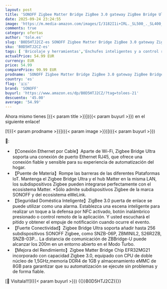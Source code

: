 ```yaml
---
layout: post
title: 'SONOFF Zigbee Matter Bridge ZigBee 3.0 gateway ZigBee Bridge Ultra  Admite 256 Subdispositivos ZigBee  Escenas Inteligentes  Control por Voz  Compatible con Alexa  Google Home y Apple Home.'
date: 2025-09-24 23:24:55
image: 'https://m.media-amazon.com/images/I/3182I1i+IRL._SL500_._SL400_.jpg'
comments: true
category: ofertas
author: 'tole.es'
slug: 'B0D5HTJ2CZ-es SONOFF Zigbee Matter Bridge ZigBee 3.0 gateway ZigBee...'
sku: 'B0D5HTJ2CZ-es'
tags: [ 'Bricolaje y herramientas','Enchufes inteligentes y a control remoto','Enchufes y accesorios','Instalación eléctrica','apple','sonoff','🇪🇸', ]
actualPrice: 54.99 EUR
currency: EUR
price: 54.99
comparePrice: 99.99 EUR
prodname: 'SONOFF Zigbee Matter Bridge ZigBee 3.0 gateway ZigBee Bridge Ultra  Admite 256 Subdispositivos ZigBee  Escenas Inteligentes  Control por Voz  Compatible con Alexa  Google Home y Apple Home.'
country: 'es'
flag: '🇪🇸'
brand: 'SONOFF'
buyurl: 'https://www.amazon.es/dp/B0D5HTJ2CZ/?tag=tolees-21'
descuento: '45.00'
average: '54.99'
---
```


Ahora mismo tienes [{{< param title >}}]({{< param buyurl >}}) en el siguiente enlace!

[![{{< param prodname >}}]({{< param image >}})]({{< param buyurl >}})

🔎:

- 【Conexión Ethernet por Cable】Aparte de Wi-Fi, Zigbee Bridge Ultra soporta una conexión de puerto Ethernet RJ45, que ofrece una conexión fiable y sensible para su experiencia de automatización del hogar.
- 【Puente de Materia】Rompe las barreras de las diferentes Plataformas loT. Mantenga el Zigbee Bridge Ultra y el hub Matter en la misma LAN, los subdispositivos Zigbee pueden integrarse perfectamente con el ecosistema Matter. *Sólo admite subdispositivos Zigbee de la marca SONOFF y del ecosistema eWeLink.
- 【Seguridad Doméstica Inteligente】ZigBee 3.0 puerta de enlace se puede utilizar como una alarma. Establezca una escena inteligente para realizar un toque a la defensa por NFC activado, botón inalámbrico presionado o control remoto de la aplicación. Y usted escuchará el pitido y obtener el empuje de notificación cuando ocurre el evento.
- 【Fuerte Conectividad】Zigbee Bridge Ultra soporta añadir hasta 256 subdispositivos SONOFF Zigbee, como SNZB-06P, ZBMINIL2, S26R2ZB, SNZB-03P... La distancia de comunicación de ZBBridge-U puede alcanzar los 200m en un entorno abierto en el Modo Turbo.
- 【Mejora del Rendimiento】Zigbee Matter Bridge Chip EFR32MG21 incorporado con capacidad Zigbee 3.0, equipado con CPU de doble núcleo de 1,5GHz,memoria DDR4 de 1GB y almacenamiento eMMC de 8GB para garantizar que su automatización se ejecute sin problemas y de forma fiable.

[🛒 Visítala!!!]({{< param buyurl >}})
{{<world>}}B0D5HTJ2CZ{{</world>}}
